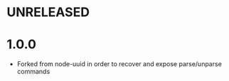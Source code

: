 # UNRELEASED

# 1.0.0

  * Forked from node-uuid in order to recover and expose parse/unparse commands